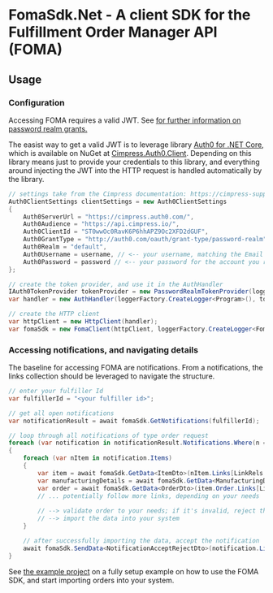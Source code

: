 # FomaSdk.Net - A client SDK for the Fulfillment Order Manager API (FOMA)

## Usage

### Configuration

Accessing FOMA requires a valid JWT.
See <a href="https://cimpress-support.atlassian.net/wiki/spaces/CI/pages/168001556/Password-Realm+Grants" target="_blank">for further information on password realm grants.</a>

The easist way to get a valid JWT is to leverage library <a href="https://github.com/Cimpress-MCP/auth0-aspnet-core/" target="_blank">Auth0 for .NET Core</a>, which is
available on NuGet at <a href="https://www.nuget.org/packages/Cimpress.Auth0.Client">Cimpress.Auth0.Client</a>. Depending on this library means just to provide your credentials
to this library, and everything around injecting the JWT into the HTTP request is handled automatically by the library.

```csharp
// settings take from the Cimpress documentation: https://cimpress-support.atlassian.net/wiki/spaces/CI/pages/168001556/Password-Realm+Grants
Auth0ClientSettings clientSettings = new Auth0ClientSettings
{
    Auth0ServerUrl = "https://cimpress.auth0.com/",
    Auth0Audience = "https://api.cimpress.io/",
    Auth0ClientId = "ST0wwOc0RavK6P6hhAPZ9Oc2XFD2dGUF",
    Auth0GrantType = "http://auth0.com/oauth/grant-type/password-realm",
    Auth0Realm = "default",
    Auth0Username = username, // <-- your username, matching the Email address you registered with MCP
    Auth0Password = password // <-- your password for the account you registered with in MCP
};

// create the token provider, and use it in the AuthHandler
IAuth0TokenProvider tokenProvider = new PasswordRealmTokenProvider(loggerFactory, clientSettings);
var handler = new AuthHandler(loggerFactory.CreateLogger<Program>(), tokenProvider);

// create the HTTP client
var httpClient = new HttpClient(handler);
var fomaSdk = new FomaClient(httpClient, loggerFactory.CreateLogger<FomaClient>());
```

### Accessing notifications, and navigating details

The baseline for accessing FOMA are notifications. From a notifications, the links collection should be leveraged to navigate the structure.

```csharp
// enter your fulfiller Id
var fulfillerId = "<your fulfiller id>";

// get all open notifications
var notificationResult = await fomaSdk.GetNotifications(fulfillerId);

// loop through all notifications of type order request
foreach (var notification in notificationResult.Notifications.Where(n => n.Type == "OrderRequest"))
{
	foreach (var nItem in notification.Items)
	{
		var item = await fomaSdk.GetData<ItemDto>(nItem.Links[LinkRels.Self].Href);
        var manufacturingDetails = await fomaSdk.GetData<ManufacturingDetailDto>(item.Links[LinkRels.ManufacturingDetails].Href);
        var order = await fomaSdk.GetData<OrderDto>(item.Order.Links[LinkRels.Self].Href);
		// ... potentially follow more links, depending on your needs
		
		// --> validate order to your needs; if it's invalid, reject the notification
		// --> import the data into your system
    }

	// after successfully importing the data, accept the notification
	await fomaSdk.SendData<NotificationAcceptRejectDto>(notification.Links[LinkRels.Accept].Href);
}
```

See <a href="src/Example">the example project</a> on a fully setup example on how to use the FOMA SDK, and start importing orders into your system.
